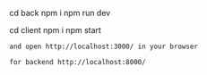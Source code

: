 cd back 
npm i 
npm run dev

cd client
npm i
npm start
```
and open http://localhost:3000/ in your browser

for backend http://localhost:8000/

